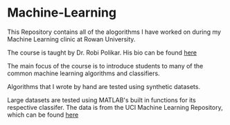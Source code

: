 # Machine-Learning
This Repository contains all of the alogorithms I have worked on during my Machine Learning clinic at Rowan University.

The course is taught by Dr. Robi Polikar. His bio can be found [here](http://users.rowan.edu/~polikar/)

The main focus of the course is to introduce students to many of the common machine learning algorithms and classifiers.

Algorithms that I wrote by hand are tested using synthetic datasets. 

Large datasets are tested using MATLAB's built in functions for its respective classifer. The data is from the UCI Machine Learning Repository, which can be found [here](https://archive.ics.uci.edu/ml/index.php)
